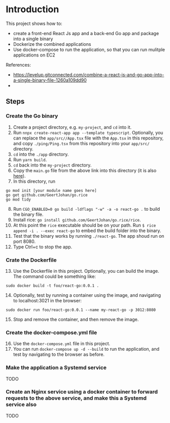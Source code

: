 # Introduction

This project shows how to:
- create a front-end React Js app and a back-end Go app and package into a single binary
- Dockerize the combined applications
- Use docker-compose to run the application, so that you can run mulitple applications on EC2

References:

- https://levelup.gitconnected.com/combine-a-react-js-and-go-app-into-a-single-binary-file-1260a109dd90
- 

## Steps

### Create the Go binary

1. Create a project directory, e.g. `my-project`, and `cd` into it.
2. Run `nnpx create-react-app app --template typescript`. Optionally, you can replace the `app/src//App.tsx` file with the `App.tsx` in this repository, and copy `./ping/Ping.tsx` from this repository into your `app/src/` directory.
3. `cd` into the `./app` directory.
4. Run `yarn build`.
5. `cd` back into the `my-project` directory.
6. Copy the `main.go` file from the above link into this directory (it is also [here](https://gist.githubusercontent.com/chanioxaris/e0eff65c0d87862801a74fffc17fae99/raw/87ccf5e1bc907d65dd72e7feafb3445c8bfb47f0/golang-react-binary-main.go)). 
7. In this directory, run 
```
go mod init [your module name goes here]
go get github.com/GeertJohan/go.rice
go mod tidy 
```
8. Run `CGO_ENABLED=0 go build -ldflags "-w" -a -o react-go .` to build the binary file.
9. Install rice: `go install github.com/GeertJohan/go.rice/rice`.
10. At this point the `rice` executable should be on your path. Run `$ rice append -i . --exec react-go` to embed the build folder into the binary.
11. Test that the binary works by running `./react-go`. The app shoud run on port 8080. 
12. Type Ctrl+c to stop the app. 

### Crate the Dockerfile

13. Use the Dockerfile in this project. Optionally, you can build the image. The command could be something like:
```
sudo docker build -t foo/react-go:0.0.1 .
```
14. Optionally, test by running a container using the image, and navigating to localhost:3021 in the browser:
```
sudo docker run foo/react-go:0.0.1 --name my-react-go -p 3012:8080
```
15. Stop and remove the container, and then remove the image.

### Create the docker-compose.yml file

16. Use the `docker-compose.yml` file in this project. 
17. You can run `docker-compose up -d --build` to run the application, and test by navigating to the browser as before.

### Make the application a Systemd service

TODO

### Create an Nginx service using a docker container to forward requests to the above service, and make this a Systemd service also

TODO


